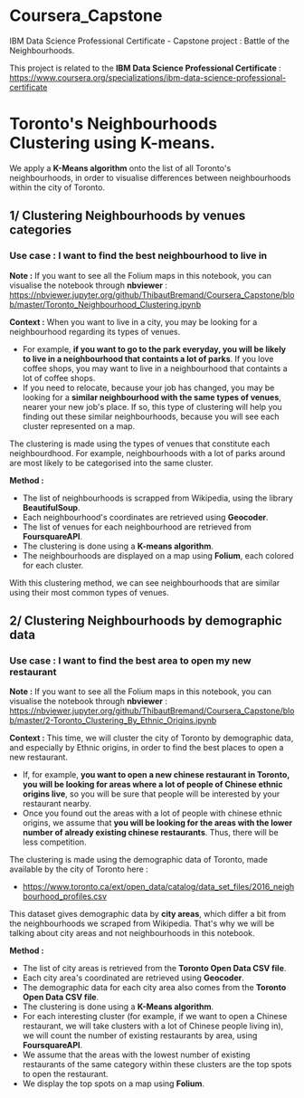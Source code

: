 # Coursera_Capstone
IBM Data Science Professional Certificate - Capstone project : Battle of the Neighbourhoods.  

This project is related to the **IBM Data Science Professional Certificate** :  
https://www.coursera.org/specializations/ibm-data-science-professional-certificate  

# Toronto's Neighbourhoods Clustering using K-means.  
We apply a **K-Means algorithm** onto the list of all Toronto's neighbourhoods, in order to visualise differences between neighbourhoods within the city of Toronto.  

## 1/ Clustering Neighbourhoods by venues categories
### Use case : I want to find the best neighbourhood to live in 

**Note :** If you want to see all the Folium maps in this notebook, you can visualise the notebook through **nbviewer** :  
https://nbviewer.jupyter.org/github/ThibautBremand/Coursera_Capstone/blob/master/Toronto_Neighbourhood_Clustering.ipynb   

**Context :** When you want to live in a city, you may be looking for a neighbourhood regarding its types of venues. 
- For example, **if you want to go to the park everyday, you will be likely to live in a neighbourhood that containts a lot of parks**. If you love coffee shops, you may want to live in a neighbourhood that containts a lot of coffee shops.  
- If you need to relocate, because your job has changed, you may be looking for a **similar neighbourhood with the same types of venues**, nearer your new job's place. If so, this type of clustering will help you finding out these similar neighbourhoods, because you will see each cluster represented on a map.  

The clustering is made using the types of venues that constitute each neighbourdhood. For example, neighbourhoods with a lot of parks around are most likely to be categorised into the same cluster.  

**Method :** 
- The list of neighbourhoods is scrapped from Wikipedia, using the library **BeautifulSoup**.  
- Each neighbourhood's coordinates are retrieved using **Geocoder**.
- The list of venues for each neighbourhood are retrieved from **FoursquareAPI**.  
- The clustering is done using a **K-means algorithm**.
- The neighbourhoods are displayed on a map using **Folium**, each colored for each cluster.  

With this clustering method, we can see neighbourhoods that are similar using their most common types of venues.  

## 2/ Clustering Neighbourhoods by demographic data
### Use case : I want to find the best area to open my new restaurant  

**Note :** If you want to see all the Folium maps in this notebook, you can visualise the notebook through **nbviewer** :  
https://nbviewer.jupyter.org/github/ThibautBremand/Coursera_Capstone/blob/master/2-Toronto_Clustering_By_Ethnic_Origins.ipynb    

**Context :** This time, we will cluster the city of Toronto by demographic data, and especially by Ethnic origins, in order to find the best places to open a new restaurant.  
- If, for example, **you want to open a new chinese restaurant in Toronto, you will be looking for areas where a lot of people of Chinese ethnic origins live**, so you will be sure that people will be interested by your restaurant nearby.  
- Once you found out the areas with a lot of people with chinese ethnic origins, we assume that **you will be looking for the areas with the lower number of already existing chinese restaurants**. Thus, there will be less competition.  

The clustering is made using the demographic data of Toronto, made available by the city of Toronto here :  
- https://www.toronto.ca/ext/open_data/catalog/data_set_files/2016_neighbourhood_profiles.csv

This dataset gives demographic data by **city areas**, which differ a bit from the neighbourhoods we scraped from Wikipedia. That's why we will be talking about city areas and not neighbourhoods in this notebook.  

**Method :**
- The list of city areas is retrieved from the **Toronto Open Data CSV file**.
- Each city area's coordinated are retrieved using **Geocoder**.
- The demographic data for each city area also comes from the **Toronto Open Data CSV file**.
- The clustering is done using a **K-Means algorithm**.
- For each interesting cluster (for example, if we want to open a Chinese restaurant, we will take clusters with a lot of Chinese people living in), we will count the number of existing restaurants by area, using **FoursquareAPI**.
- We assume that the areas with the lowest number of existing restaurants of the same category within these clusters are the top spots to open the restaurant.
- We display the top spots on a map using **Folium**.
